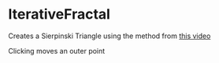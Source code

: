 # IterativeFractal

Creates a Sierpinski Triangle using the method from [this video](https://youtu.be/kbKtFN71Lfs)

Clicking moves an outer point
